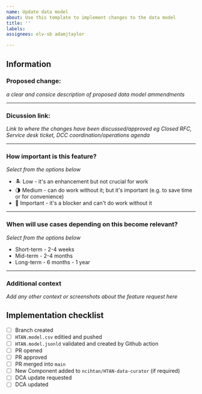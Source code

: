 ```yaml
---
name: Update data model
about: Use this template to implement changes to the data model
title: ''
labels: 
assignees: elv-sb adamjtaylor

---
```


## Information
### Proposed change: 
*a clear and consice description of proposed data model ammendments*

---
### Dicussion link: 
*Link to where the changes have been discussed/approved eg Closed RFC, Service desk ticket, DCC coordination/operations agenda*

---
### How important is this feature? 
*Select from the options below*
- 🏝 Low - it's an enhancement but not crucial for work
- 🌗 Medium - can do work without it; but it's important (e.g. to save time or for convenience)
- 🌋 Important - it's a blocker and can't do work without it

---
### When will use cases depending on this become relevant?
*Select from the options below*
- Short-term - 2-4 weeks
- Mid-term - 2-4 months
- Long-term - 6 months - 1 year

---
### Additional context
*Add any other context or screenshots about the feature request here*

## Implementation checklist
- [ ] Branch created
- [ ] `HTAN.model.csv` editied and pushed
- [ ] `HTAN.model.jsonld` validated and created by Github action
- [ ] PR opened
- [ ] PR approved
- [ ] PR merged into `main`
- [ ] New Component added to `ncihtan/HTAN-data-curator` (if required)
- [ ] DCA update requested
- [ ] DCA updated
